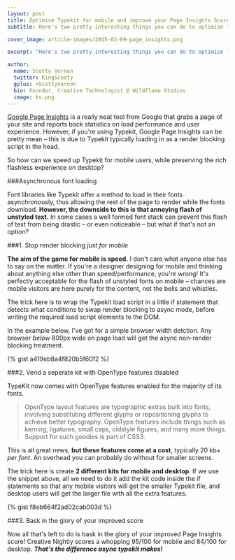 ```yaml
---
layout: post
title: Optimise Typekit for mobile and improve your Page Insights Score
subtitle: Here's two pretty interesting things you can do to optimise Typekit for mobile and improve your page insight score.

cover_image: article-images/2015-02-09-page_insights.png

excerpt: "Here's two pretty interesting things you can do to optimise Typekit for mobile and improve your page insight score"

author:
  name: Scotty Vernon
  twitter: KingScooty
  gplus: +ScottyVernon 
  bio: Founder, Creative Technologist @ Wildflame Studios
  image: ks.png
---
```


[Google Page Insights](https://developers.google.com/speed/pagespeed/insights/) is a really neat tool from Google that grabs a page of your site and reports back statistics on load performance and user experience. However, if you're using Typekit, Google Page Insights can be pretty mean &ndash; this is due to Typekit typically loading in as a render blocking script in the head. 

So how can we speed up Typekit for mobile users, while preserving the rich flashless experience on desktop?

###Asynchronous font loading

Font libraries like Typekit offer a method to load in their fonts asynchronously, thus allowing the rest of the page to render while the fonts download. **However, the downside to this is that annoying flash of unstyled text.** In some cases a well formed font stack can prevent this flash of text from being drastic &ndash; or even noticeable &ndash; but what if that's not an option?

###1. Stop render blocking *just for mobile*

**The aim of the game for mobile is speed.** I don't care what anyone else has to say on the matter. If you're a designer designing for mobile and thinking about anything else other than speed/performance, you're wrong! It's perfectly acceptable for the flash of unstyled fonts on mobile &ndash; chances are mobile visitors are here purely for the content, not the bells and whistles.

The trick here is to wrap the Typekit load script in a little if statement that detects what conditions to swap render blocking to async mode, before writing the required load script elements to the DOM.

In the example below, I've got for a simple browser width detction. Any browser *below* 800px wide on page load will get the async non-render blocking treatment.

{% gist a419eb8a4f820b5f60f2 %}

###2. Vend a seperate kit with OpenType features disabled

TypeKit now comes with OpenType features enabled for the majority of its fonts. 

> OpenType layout features are typographic extras built into fonts, involving substituting different glyphs or repositioning glyphs to achieve better typography. OpenType features include things such as kerning, ligatures, small caps, oldstyle figures, and many more things. Support for such goodies is part of CSS3.

This is all great news, **but these features come at a cost**, typically 20 kb+ *per font*. An overhead you can probably do without for smaller screens.

The trick here is create **2 different kits for mobile and desktop**. If we use the snippet above, all we need to do it add the kit code inside the if statements so that any mobile visitors will get the smaller Typekit file, and desktop users will get the larger file with all the extra features.

{% gist f8eb664f2ad02cab003d %}

###3. Bask in the glory of your improved score

Now all that's left to do is bask in the glory of your improved Page Insights score! Creative Nightly scores a whopping 95/100 for mobile and 84/100 for desktop. ***That's the difference async typekit makes!***